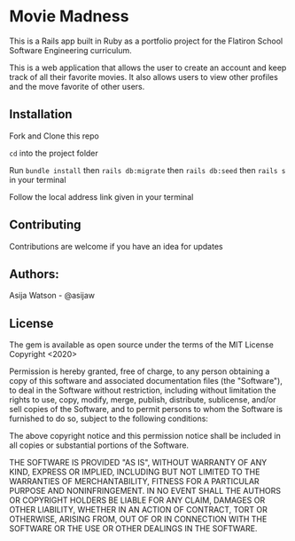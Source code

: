 # Movie Madness

This is a Rails app built in Ruby as a portfolio project for the Flatiron School Software Engineering curriculum.


This is a web application that allows the user to create an account and keep track of all their favorite movies. It also allows users to view other profiles and the move favorite of other users. 

## Installation

Fork and Clone this repo

`cd` into the project folder

Run `bundle install` 
    then `rails db:migrate`
    then `rails db:seed`
    then `rails s` in your terminal

Follow the local address link given in your terminal


## Contributing

Contributions are welcome if you have an idea for updates

## Authors:

Asija Watson - @asijaw

## License

The gem is available as open source under the terms of the MIT License 
Copyright <2020> 

Permission is hereby granted, free of charge, to any person obtaining a copy of this software and associated documentation files (the "Software"), to deal in the Software without restriction, including without limitation the rights to use, copy, modify, merge, publish, distribute, sublicense, and/or sell copies of the Software, and to permit persons to whom the Software is furnished to do so, subject to the following conditions:

The above copyright notice and this permission notice shall be included in all copies or substantial portions of the Software.

THE SOFTWARE IS PROVIDED "AS IS", WITHOUT WARRANTY OF ANY KIND, EXPRESS OR IMPLIED, INCLUDING BUT NOT LIMITED TO THE WARRANTIES OF MERCHANTABILITY, FITNESS FOR A PARTICULAR PURPOSE AND NONINFRINGEMENT. IN NO EVENT SHALL THE AUTHORS OR COPYRIGHT HOLDERS BE LIABLE FOR ANY CLAIM, DAMAGES OR OTHER LIABILITY, WHETHER IN AN ACTION OF CONTRACT, TORT OR OTHERWISE, ARISING FROM, OUT OF OR IN CONNECTION WITH THE SOFTWARE OR THE USE OR OTHER DEALINGS IN THE SOFTWARE.